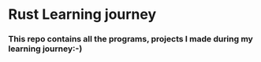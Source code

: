 # Rust Learning journey


### This repo contains all the programs, projects I made during my learning journey:-)